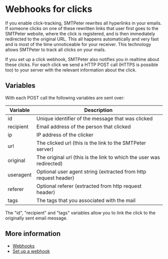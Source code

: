 # Webhooks for clicks

If you enable click-tracking, SMTPeter rewrites all hyperlinks in your emails.
If someone clicks on one of these rewritten links that user first goes to
the SMTPeter website, where the click is registered, and is then immediately
redirected to the original URL. This all happens automatically and very fast  
and is most of the time unnoticeable for your receiver. This technology
allows SMTPeter to track all clicks on your mails.

If you set up a click webhook, SMTPeter also notifies you in realtime
about these clicks. For each click we send a HTTP POST call (HTTPS is possible 
too) to your server with the relevant information about the click.


## Variables

With each POST call the following variables are sent over:

| Variable  | Description                                                          |
|-----------|----------------------------------------------------------------------|
| id        | Unique identifier of the message that was clicked                    |
| recipient | Email address of the person that clicked                             |
| ip        | IP address of the clicker                                            |
| url       | The clicked url (this is the link to the SMTPeter server)            |
| original  | The original url (this is the link to which the user was redirected) |
| useragent | Optional user agent string (extracted from http request header)      |
| referer   | Optional referer (extracted from http request header)                |
| tags      | The tags that you associated with the mail                           |

The "id", "recipient" and "tags" variables allow you to link the click to the 
originally sent email message.

## More information

* [Webhooks](./webhooks)
* [Set up a webhook](./webhook-setup)

